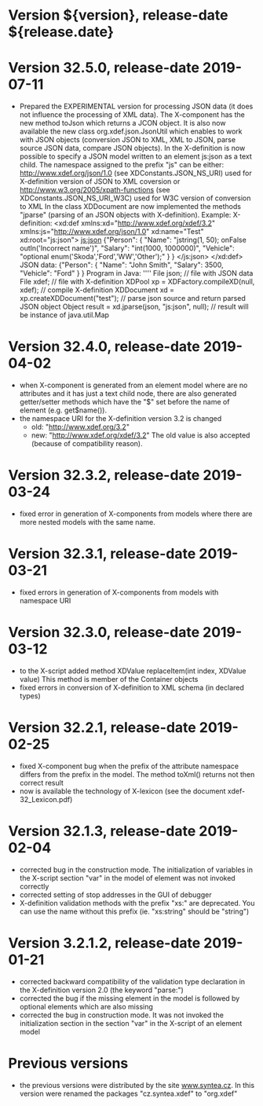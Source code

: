 # Version ${version}, release-date ${release.date}

# Version 32.5.0, release-date 2019-07-11
  - Prepared the EXPERIMENTAL version for processing JSON data (it does not
    influence the processing of XML data). 
      The X-component has the new method toJson which returns a JCON object.
      It is also now available the new class org.xdef.json.JsonUtil which
      enables to work with JSON objects (conversion JSON to XML, XML to JSON,
      parse source JSON data, compare JSON objects).
      In the X-definition is now possible to specify a JSON model written to
      an element js:json as a text child. The namespace assigned to the prefix
      "js" can be either:
        http://www.xdef.org/json/1.0 (see XDConstants.JSON_NS_URI)
        used for X-definition version of JSON to XML coversion
       or
        http://www.w3.org/2005/xpath-functions (see XDConstants.JSON_NS_URI_W3C)
        used for W3C version of conversion to XML
      In the class XDDocument are now implemented the methods "jparse" (parsing
      of an JSON objects with X-definition).
      Example:
      X-definition:
      <xd:def xmlns:xd="http://www.xdef.org/xdef/3.2"
        xmlns:js="http://www.xdef.org/json/1.0"
        xd:name="Test" xd:root="js:json">
        <js:json>
          {"Person":
            {
              "Name": "jstring(1, 50); onFalse outln('Incorrect name')",
              "Salary": "int(1000, 1000000)",
              "Vehicle": "optional enum('Skoda','Ford','WW','Other');"
            }
          }
        </js:json>
      </xd:def>
      JSON data:
      {"Person":
        { "Name": "John Smith", "Salary": 3500, "Vehicle": "Ford" }
      }
      Program in Java:
      ''''
      File json; // file with JSON data
      File xdef; // file with X-definition
      XDPool xp = XDFactory.compileXD(null, xdef); // compile X-definition
      XDDocument xd = xp.createXDDocument("test");
      // parse json source and return parsed JSON object
      Object result = xd.jparse(json, "js:json", null);
      // result will be instance of java.util.Map

# Version 32.4.0, release-date 2019-04-02
- when X-component is generated from an element model where are no attributes
  and it has just a text child node, there are also generated getter/setter
  methods which have the "$" set before the name of element (e.g. get$name()).
- the namespace URI for the X-definition version 3.2 is changed
    - old: "http://www.xdef.org/3.2"
    - new: "http://www.xdef.org/xdef/3.2"
  The old value is also accepted (because of compatibility reason).

# Version 32.3.2, release-date 2019-03-24
- fixed error in generation of X-components from models where there are more
  nested models with the same name.

# Version 32.3.1, release-date 2019-03-21
- fixed errors in generation of X-components from models with namespace URI

# Version 32.3.0, release-date 2019-03-12
- to the X-script added method
    XDValue replaceItem(int index, XDValue value)
  This method is member of the Container objects
- fixed errors in conversion of X-definition to XML schema (in declared types)

# Version 32.2.1, release-date 2019-02-25
- fixed X-component bug when the prefix of the attribute namespace differs
  from the prefix in the model. The method toXml() returns not then correct
  result
- now is available the technology of X-lexicon (see the document
  xdef-32_Lexicon.pdf)

# Version 32.1.3, release-date 2019-02-04
- corrected bug in the construction mode. The initialization of variables
  in the X-script section "var" in the model of element was not invoked
  correctly
- corrected setting of stop addresses in the GUI of debugger
- X-definition validation methods with the prefix "xs:" are deprecated. You can
  use the name without this prefix (ie. "xs:string" should be "string")

# Version 3.2.1.2, release-date 2019-01-21
- corrected backward compatibility of the validation type declaration in
  the X-definition version 2.0 (the keyword "parse:")
- corrected the bug if the missing element in the model is followed by
  optional elements which are also missing
- corrected the bug in construction mode. It was not invoked the
  initialization section in the section "var" in the X-script of 
  an element model

# Previous versions
- the previous versions were distributed by the site www.syntea.cz.
  In this version were renamed the packages "cz.syntea.xdef" to "org.xdef"
